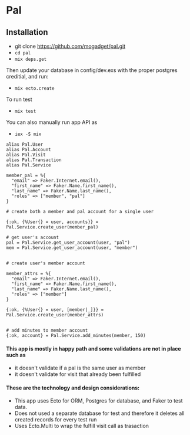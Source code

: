 # Pal

## Installation

- git clone https://github.com/mogadget/pal.git
- `cd pal`
- `mix deps.get`

Then update your database in config/dev.exs with the proper postgres creditial, and run:

- `mix ecto.create`

To run test

- `mix test`

You can also manually run app API as

- `iex -S mix`

```
alias Pal.User
alias Pal.Account
alias Pal.Visit
alias Pal.Transaction
alias Pal.Service

member_pal = %{
  "email" => Faker.Internet.email(),
  "first_name" => Faker.Name.first_name(),
  "last_name" => Faker.Name.last_name(),
  "roles" => ["member", "pal"]
}

# create both a member and pal account for a single user

{:ok, {%User{} = user, accounts}} = Pal.Service.create_user(member_pal)

# get user's account
pal = Pal.Service.get_user_account(user, "pal")
mem = Pal.Service.get_user_account(user, "member")


# create user's member account

member_attrs = %{
  "email" => Faker.Internet.email(),
  "first_name" => Faker.Name.first_name(),
  "last_name" => Faker.Name.last_name(),
  "roles" => ["member"]
}

{:ok, {%User{} = user, [member|_]}} = Pal.Service.create_user(member_attrs)


# add minutes to member account
{:ok, account} = Pal.Service.add_minutes(member, 150)
```

#### This app is mostly in happy path and some validations are not in place such as

- it doesn't validate if a pal is the same user as member
- it doesn't validate for visit that already been fulfilled

#### These are the technology and design considerations:

- This app uses Ecto for ORM, Postgres for database, and Faker to test data.
- Does not used a separate database for test and therefore it deletes all created records for every test run
- Uses Ecto.Multi to wrap the fulfill visit call as trasaction
